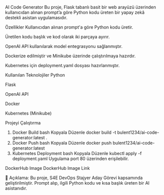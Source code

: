 AI Code Generator
Bu proje, Flask tabanlı basit bir web arayüzü üzerinden kullanıcıdan alınan prompt’a göre Python kodu üreten bir yapay zekâ destekli asistan uygulamasıdır.

Özellikler
Kullanıcıdan alınan prompt'a göre Python kodu üretir.

Üretilen kodu başlık ve kod olarak iki parçaya ayırır.

OpenAI API kullanılarak model entegrasyonu sağlanmıştır.

Dockerize edilmiştir ve Minikube üzerinde çalıştırılmaya hazırdır.

Kubernetes için deployment.yaml dosyası hazırlanmıştır.

Kullanılan Teknolojiler
Python

Flask

OpenAI API

Docker

Kubernetes (Minikube)

Projeyi Çalıştırma
1. Docker Build
bash
Kopyala
Düzenle
docker build -t bulent1234/ai-code-generator:latest .
2. Docker Push
bash
Kopyala
Düzenle
docker push bulent1234/ai-code-generator:latest
3. Kubernetes Deployment
bash
Kopyala
Düzenle
kubectl apply -f deployment.yaml
Uygulama port 80 üzerinden erişilebilir.

DockerHub Image
DockerHub Image Link

📣 Açıklama:
Bu proje, S4E DevOps Stajyer Aday Görevi kapsamında geliştirilmiştir.
Prompt alıp, ilgili Python kodu ve kısa başlık üreten bir AI asistanıdır.

